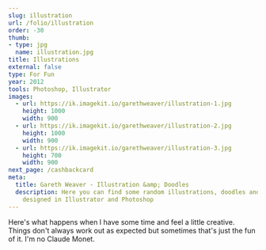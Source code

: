 ```yaml
---
slug: illustration
url: /folio/illustration
order: -30
thumb:
- type: jpg
  name: illustration.jpg
title: Illustrations
external: false
type: For Fun
year: 2012
tools: Photoshop, Illustrator
images:
  - url: https://ik.imagekit.io/garethweaver/illustration-1.jpg
    height: 1000
    width: 900
  - url: https://ik.imagekit.io/garethweaver/illustration-2.jpg
    height: 1000
    width: 900
  - url: https://ik.imagekit.io/garethweaver/illustration-3.jpg
    height: 700
    width: 900
next_page: /cashbackcard
meta:
  title: Gareth Weaver - Illustration &amp; Doodles
  description: Here you can find some random illustrations, doodles and art
    designed in Illustrator and Photoshop
---
```

Here's what happens when I have some time and feel a little creative.
Things don't always work out as expected but sometimes that's just the fun of
it. I'm no Claude Monet.
